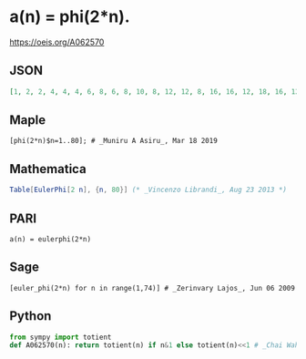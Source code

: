 # a\(n\) \= phi\(2\*n\)\.
https://oeis.org/A062570
## JSON
```JSON
[1, 2, 2, 4, 4, 4, 6, 8, 6, 8, 10, 8, 12, 12, 8, 16, 16, 12, 18, 16, 12, 20, 22, 16, 20, 24, 18, 24, 28, 16, 30, 32, 20, 32, 24, 24, 36, 36, 24, 32, 40, 24, 42, 40, 24, 44, 46, 32, 42, 40, 32, 48, 52, 36, 40, 48, 36, 56, 58, 32, 60, 60, 36, 64, 48, 40, 66, 64, 44, 48, 70, 48, 72]
```
## Maple
```Maple
[phi(2*n)$n=1..80]; # _Muniru A Asiru_, Mar 18 2019
```
## Mathematica
```Mathematica
Table[EulerPhi[2 n], {n, 80}] (* _Vincenzo Librandi_, Aug 23 2013 *)
```
## PARI
```PARI
a(n) = eulerphi(2*n)
```
## Sage
```Sage
[euler_phi(2*n) for n in range(1,74)] # _Zerinvary Lajos_, Jun 06 2009
```
## Python
```Python
from sympy import totient
def A062570(n): return totient(n) if n&1 else totient(n)<<1 # _Chai Wah Wu_, Aug 04 2024
```
